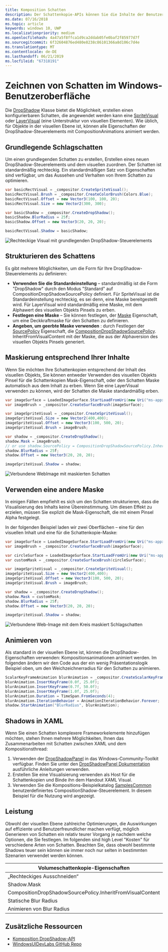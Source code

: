 ```yaml
---
title: Komposition Schatten
description: Der Schattenkopie-APIs können Sie die Inhalte der Benutzeroberfläche dynamische anpassbaren Schatten hinzugefügt.
ms.date: 07/16/2018
ms.topic: article
keywords: windows 10, UWP
ms.localizationpriority: medium
ms.openlocfilehash: 4a47a5f8ffca1d9ca2ddab05fe0baf2f85977d7f
ms.sourcegitcommit: 6f32604876ed480e8238c86101366a8d106c7d4e
ms.translationtype: MT
ms.contentlocale: de-DE
ms.lasthandoff: 06/21/2019
ms.locfileid: "67318191"
---
```

# <a name="shadows-in-windows-ui"></a>Zeichnen von Schatten im Windows-Benutzeroberfläche

Die [DropShadow](/uwp/api/Windows.UI.Composition.DropShadow) Klasse bietet die Möglichkeit, erstellen einen konfigurierbaren Schatten, die angewendet werden kann eine [SpriteVisual](/uwp/api/windows.ui.composition.spritevisual) oder [LayerVisual](/uwp/api/windows.ui.composition.layervisual) (eine Unterstruktur von visuellen Elementen). Wie üblich, für Objekte in der visuellen Ebene ist, können alle Eigenschaften der DropShadow-Steuerelements mit CompositionAnimations animiert werden.

## <a name="basic-drop-shadow"></a>Grundlegende Schlagschatten

Um einen grundlegenden Schatten zu erstellen, Erstellen eines neuen DropShadow-Steuerelements und dem visuellen zuordnen. Der Schatten ist standardmäßig rechteckig. Ein standardmäßigen Satz von Eigenschaften sind verfügbar, um das Aussehen und Verhalten von Ihrem Schatten zu optimieren.

```cs
var basicRectVisual = _compositor.CreateSpriteVisual();
basicRectVisual.Brush = _compositor.CreateColorBrush(Colors.Blue);
basicRectVisual.Offset = new Vector3(100, 100, 20);
basicRectVisual.Size = new Vector2(300, 300);

var basicShadow = _compositor.CreateDropShadow();
basicShadow.BlurRadius = 25f;
basicShadow.Offset = new Vector3(20, 20, 20);

basicRectVisual.Shadow = basicShadow;
```

![Rechteckige Visual mit grundlegenden DropShadow-Steuerelements](images/rectangular-dropshadow.png)

## <a name="shaping-the-shadow"></a>Strukturieren des Schattens

Es gibt mehrere Möglichkeiten, um die Form für Ihre DropShadow-Steuerelements zu definieren:

- **Verwenden Sie die Standardeinstellung** – standardmäßig ist die Form "DropShadow" durch den Modus "Standard" auf CompositionDropShadowSourcePolicy definiert. Für SpriteVisual ist die Standardeinstellung rechteckig, es sei denn, eine Maske bereitgestellt wird. Für LayerVisual wird standardmäßig eine Maske, mit dem Alphawert des visuellen Objekts Pinsels zu erben.
- **Festlegen eine Maske** – Sie können festlegen, der [Maske](/uwp/api/windows.ui.composition.dropshadow.mask) Eigenschaft, um eine Deckkraftmaske für den Schatten zu definieren.
- **Angeben, um geerbte Maske verwenden** : durch Festlegen der [SourcePolicy](/uwp/api/windows.ui.composition.dropshadow.sourcepolicy) Eigenschaft, die [CompositionDropShadowSourcePolicy](/uwp/api/windows.ui.composition.compositiondropshadowsourcepolicy). InheritFromVisualContent mit der Maske, die aus der Alphaversion des visuellen Objekts Pinsels generiert.

## <a name="masking-to-match-your-content"></a>Maskierung entsprechend Ihrer Inhalte

Wenn Sie möchten Ihre Schattenkopien entsprechend der Inhalt des visuellen Objekts, Sie können entweder Verwenden des visuellen Objekts Pinsel für die Schattenkopien Mask-Eigenschaft, oder den Schatten Maske automatisch aus dem Inhalt zu erben. Wenn Sie eine LayerVisual verwenden zu können, wird der Schatten die Maske standardmäßig erben.

```cs
var imageSurface = LoadedImageSurface.StartLoadFromUri(new Uri("ms-appx:///Assets/myImage.png"));
var imageBrush = _compositor.CreateSurfaceBrush(imageSurface);

var imageSpriteVisual = _compositor.CreateSpriteVisual();
imageSpriteVisual.Size = new Vector2(400,400);
imageSpriteVisual.Offset = new Vector3(100, 500, 20);
imageSpriteVisual.Brush = imageBrush;

var shadow = _compositor.CreateDropShadow();
shadow.Mask = imageBrush;
// or use shadow.SourcePolicy = CompositionDropShadowSourcePolicy.InheritFromVisualContent;
shadow.BlurRadius = 25f;
shadow.Offset = new Vector3(20, 20, 20);

imageSpriteVisual.Shadow = shadow;
```

![Verbundene WebImage mit maskierten Schatten](images/ms-brand-web-dropshadow.png)

## <a name="using-an-alternative-mask"></a>Verwenden eine andere Maske

In einigen Fällen empfiehlt es sich um den Schatten strukturieren, dass die Visualisierung des Inhalts keine Übereinstimmung. Um diesen Effekt zu erzielen, müssen Sie explizit die Mask-Eigenschaft, die mit einem Pinsel Alpha festgelegt.

In der folgenden Beispiel laden wir zwei Oberflächen – eine für den visuellen Inhalt und eine für die Schattenkopie-Maske:

```cs
var imageSurface = LoadedImageSurface.StartLoadFromUri(new Uri("ms-appx:///Assets/myImage.png"));
var imageBrush = _compositor.CreateSurfaceBrush(imageSurface);

var circleSurface = LoadedImageSurface.StartLoadFromUri(new Uri("ms-appx:///Assets/myCircleImage.png"));
var customMask = _compositor.CreateSurfaceBrush(circleSurface);

var imageSpriteVisual = _compositor.CreateSpriteVisual();
imageSpriteVisual.Size = new Vector2(400,400);
imageSpriteVisual.Offset = new Vector3(100, 500, 20);
imageSpriteVisual.Brush = imageBrush;

var shadow = _compositor.CreateDropShadow();
shadow.Mask = customMask;
shadow.BlurRadius = 25f;
shadow.Offset = new Vector3(20, 20, 20);

imageSpriteVisual.Shadow = shadow;
```

![Verbundene Web-Image mit dem Kreis maskiert Schlagschatten](images/ms-brand-web-masked-dropshadow.png)

## <a name="animating"></a>Animieren von

Als standard in der visuellen Ebene ist, können die DropShadow-Eigenschaften verwenden: Kompositionsanimationen animiert werden. Im folgenden ändern wir den Code aus der ein wenig Präsentationslogik Beispiel oben, um den Weichzeichnerradius für den Schatten zu animieren.

```cs
ScalarKeyFrameAnimation blurAnimation = _compositor.CreateScalarKeyFrameAnimation();
blurAnimation.InsertKeyFrame(0.0f, 25.0f);
blurAnimation.InsertKeyFrame(0.7f, 50.0f);
blurAnimation.InsertKeyFrame(1.0f, 25.0f);
blurAnimation.Duration = TimeSpan.FromSeconds(4);
blurAnimation.IterationBehavior = AnimationIterationBehavior.Forever;
shadow.StartAnimation("BlurRadius", blurAnimation);
```

## <a name="shadows-in-xaml"></a>Shadows in XAML

Wenn Sie einen Schatten komplexere Frameworkelemente hinzufügen möchten, stehen Ihnen mehrere Möglichkeiten, Ihnen das Zusammenarbeiten mit Schatten zwischen XAML und dem Kompositionsthread:

1. Verwenden der [DropShadowPanel](https://github.com/windows-toolkit/WindowsCommunityToolkit/blob/master/Microsoft.Toolkit.Uwp.UI.Controls/DropShadowPanel/DropShadowPanel.Properties.cs) in das Windows-Community-Toolkit verfügbar. Finden Sie unter den [DropShadowPanel Dokumentation](https://docs.microsoft.com/windows/uwpcommunitytoolkit/controls/DropShadowPanel) ausführliche Anleitungen verwenden.
1. Erstellen Sie eine Visualisierung verwenden als Host für die Schattenkopien und Binde ihn dem Handout XAML Visual.
1. Verwenden Sie die Kompositions-Beispielkatalog [SamplesCommon](https://github.com/microsoft/WindowsCompositionSamples/tree/master/SamplesCommon/SamplesCommon) benutzerdefiniertes CompositionShadow-Steuerelement. In diesem Beispiel für die Nutzung wird angezeigt.

## <a name="performance"></a>Leistung

Obwohl der visuellen Ebene zahlreiche Optimierungen, die Auswirkungen auf effiziente und Benutzerfreundlicher machen verfügt, möglich Generieren von Schatten ein relativ teurer Vorgang je nachdem welche Optionen, die Sie festlegen. Im folgenden sind high Level "Kosten" für verschiedene Arten von Schatten. Beachten Sie, dass obwohl bestimmte Shadows teuer sein können sie immer noch nur selten in bestimmten Szenarien verwendet werden können.

Volumeschattenkopie-Eigenschaften| Kosten
------------- | -------------
„Rechteckiges Ausschneiden“    | Niedrig
Shadow.Mask      | Hoch
CompositionDropShadowSourcePolicy.InheritFromVisualContent | Hoch
Statische Blur Radius | Niedrig
Animieren von Blur Radius | Hoch

## <a name="additional-resources"></a>Zusätzliche Ressourcen

- [Komposition DropShadow-API](/uwp/api/Windows.UI.Composition.DropShadow)
- [WindowsUIDevLabs GitHub Repo](https://github.com/microsoft/WindowsCompositionSamples)
